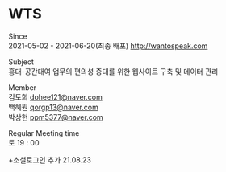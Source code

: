 # WTS

Since   
2021-05-02   -  2021-06-20(최종 배포) http://wantospeak.com

Subject  
홍대-공간대여 업무의 편의성 증대를 위한 웹사이트 구축 및 데이터 관리
   
Member   
김도희 dohee121@naver.com   
백혜원 qorgp13@naver.com   
박상현 ppm5377@naver.com   
   
Regular Meeting time   
토 19 : 00


+소셜로그인 추가 21.08.23


